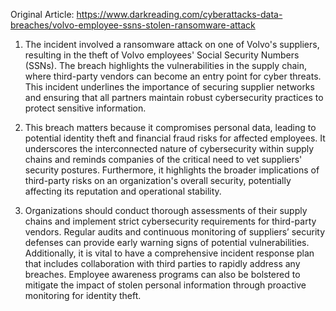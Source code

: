 Original Article: https://www.darkreading.com/cyberattacks-data-breaches/volvo-employee-ssns-stolen-ransomware-attack

1) The incident involved a ransomware attack on one of Volvo's suppliers, resulting in the theft of Volvo employees' Social Security Numbers (SSNs). The breach highlights the vulnerabilities in the supply chain, where third-party vendors can become an entry point for cyber threats. This incident underlines the importance of securing supplier networks and ensuring that all partners maintain robust cybersecurity practices to protect sensitive information.

2) This breach matters because it compromises personal data, leading to potential identity theft and financial fraud risks for affected employees. It underscores the interconnected nature of cybersecurity within supply chains and reminds companies of the critical need to vet suppliers' security postures. Furthermore, it highlights the broader implications of third-party risks on an organization's overall security, potentially affecting its reputation and operational stability.

3) Organizations should conduct thorough assessments of their supply chains and implement strict cybersecurity requirements for third-party vendors. Regular audits and continuous monitoring of suppliers’ security defenses can provide early warning signs of potential vulnerabilities. Additionally, it is vital to have a comprehensive incident response plan that includes collaboration with third parties to rapidly address any breaches. Employee awareness programs can also be bolstered to mitigate the impact of stolen personal information through proactive monitoring for identity theft.